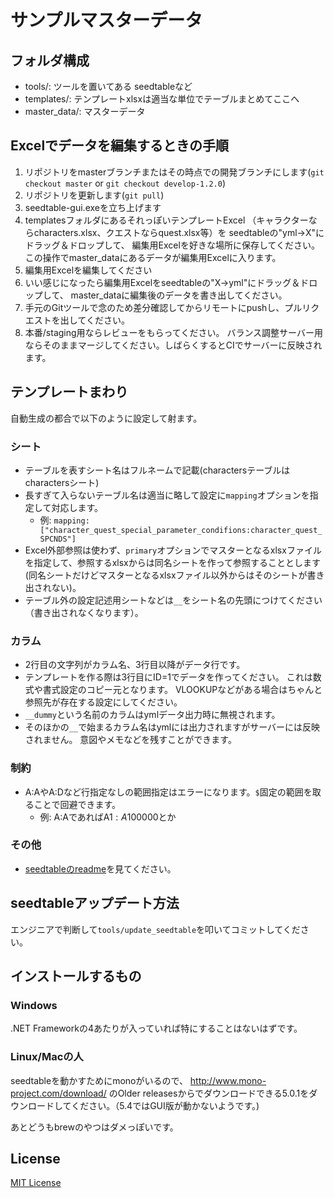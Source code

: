 # サンプルマスターデータ

## フォルダ構成

- tools/: ツールを置いてある seedtableなど
- templates/: テンプレートxlsxは適当な単位でテーブルまとめてここへ
- master_data/: マスターデータ

## Excelでデータを編集するときの手順

1. リポジトリをmasterブランチまたはその時点での開発ブランチにします(`git checkout master` or `git checkout develop-1.2.0`)
2. リポジトリを更新します(`git pull`)
3. seedtable-gui.exeを立ち上げます
4. templatesフォルダにあるそれっぽいテンプレートExcel
   （キャラクターならcharacters.xlsx、クエストならquest.xlsx等）を
   seedtableの"yml→X"にドラッグ＆ドロップして、
   編集用Excelを好きな場所に保存してください。
   この操作でmaster_dataにあるデータが編集用Excelに入ります。
5. 編集用Excelを編集してください
6. いい感じになったら編集用Excelをseedtableの"X→yml"にドラッグ＆ドロップして、
   master_dataに編集後のデータを書き出してください。
7. 手元のGitツールで念のため差分確認してからリモートにpushし、プルリクエストを出してください。
8. 本番/staging用ならレビューをもらってください。
   バランス調整サーバー用ならそのままマージしてください。しばらくするとCIでサーバーに反映されます。

## テンプレートまわり

自動生成の都合で以下のように設定して射ます。

### シート

- テーブルを表すシート名はフルネームで記載(charactersテーブルはcharactersシート)
- 長すぎて入らないテーブル名は適当に略して設定に`mapping`オプションを指定して対応します。
    - 例: `mapping: ["character_quest_special_parameter_condifions:character_quest_SPCNDS"]`
- Excel外部参照は使わず、`primary`オプションでマスターとなるxlsxファイルを指定して、参照するxlsxからは同名シートを作って参照することとします(同名シートだけどマスターとなるxlsxファイル以外からはそのシートが書き出されない)。
- テーブル外の設定記述用シートなどは`__`をシート名の先頭につけてください（書き出されなくなります）。

### カラム

- 2行目の文字列がカラム名、3行目以降がデータ行です。
- テンプレートを作る際は3行目にID=1でデータを作ってください。
  これは数式や書式設定のコピー元となります。
  VLOOKUPなどがある場合はちゃんと参照先が存在する設定にしてください。
- `__dummy`という名前のカラムはymlデータ出力時に無視されます。
- そのほかの`__`で始まるカラム名はymlには出力されますがサーバーには反映されません。
  意図やメモなどを残すことができます。

### 制約

- A:AやA:Dなど行指定なしの範囲指定はエラーになります。`$`固定の範囲を取ることで回避できます。
    - 例: A:AであればA$1:A$100000とか

### その他

- [seedtableのreadme](https://github.com/seed-ui/seedtable)を見てください。

## seedtableアップデート方法

エンジニアで判断して`tools/update_seedtable`を叩いてコミットしてください。

## インストールするもの

### Windows

.NET Frameworkの4あたりが入っていれば特にすることはないはずです。

### Linux/Macの人

seedtableを動かすためにmonoがいるので、 http://www.mono-project.com/download/ のOlder releasesからでダウンロードできる5.0.1をダウンロードしてください。（5.4ではGUI版が動かないようです。)

あとどうもbrewのやつはダメっぽいです。

## License

[MIT License](https://narazaka.net/license/MIT?2017)
